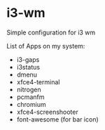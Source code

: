 # i3-wm
Simple configuration for i3 wm

List of Apps on my system:
- i3-gaps
- i3status
- dmenu
- xfce4-terminal
- nitrogen
- pcmanfm
- chromium
- xfce4-screenshooter
- font-awesome (for bar icon)
